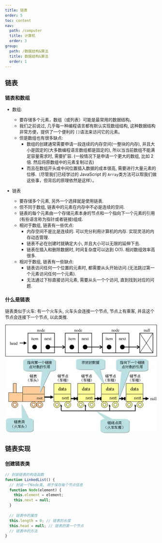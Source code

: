 ```yaml
---
title: 链表
order: 5
toc: content
nav:
  path: /computer
  title: 计算机
  order: 3
group:
  path: /数据结构&算法
  title: 数据结构&算法
  order: 1
---
```


## 链表

### 链表和数组

- 数组:

  - 要存储多个元素，数组（或列表）可能是最常用的数据结构。
  - 我们之前说过, 几乎每一种编程语言都有默认实现数组结构, 这种数据结构非常方便，提供了一个便利的 `[]`语法来访问它的元素。
  - 但是数组也有很多缺点:
    - 数组的创建通常需要申请一段连续的内存空间(一整块的内存), 并且大小是固定的(大多数编程语言数组都是固定的), 所以当当前数组不能满足容量需求时, 需要扩容. (一般情况下是申请一个更大的数组, 比如 2 倍. 然后将原数组中的元素复制过去)
    - 而且在数组开头或中间位置插入数据的成本很高, 需要进行大量元素的位移.（尽管我们已经学过的 JavaScript 的 `Array`类方法可以帮我们做这些事，但背后的原理依然是这样）。

- 链表

  - 要存储多个元素, 另外一个选择就是使用链表.
  - 但不同于数组, 链表中的元素在内存中不必是连续的空间.
  - 链表的每个元素由一个存储元素本身的节点和一个指向下一个元素的引用(有些语言称为指针或者链接)组成.
  - 相对于数组, 链表有一些优点:
    - 内存空间不是比是连续的. 可以充分利用计算机的内存. 实现灵活的内存动态管理.
    - 链表不必在创建时就确定大小, 并且大小可以无限的延伸下去.
    - 链表在插入和删除数据时, 时间复杂度可以达到 O(1). 相对数组效率高很多.
  - 相对于数组, 链表有一些缺点:
    - 链表访问任何一个位置的元素时, 都需要从头开始访问.(无法跳过第一个元素访问任何一个元素).
    - 无法通过下标直接访问元素, 需要从头一个个访问, 直到找到对应的问题.

### 什么是链表

链表类似于火车: 有一个火车头, 火车头会连接一个节点, 节点上有乘客, 并且这个节点会连接下一个节点, 以此类推.

<img src="./assets/链表.webp" alt="图片加载失败" style="zoom: 100%;"  />

<img src="./assets/链表1.webp" alt="图片加载失败" style="zoom: 100%;"  />

## 链表实现

### 创建链表类

```js
// 封装链表的构造函数
function LinkedList() {
  // 封装一个Node类, 用于保存每个节点信息
  function Node(element) {
    this.element = element;
    this.next = null;
  }

  // 链表中的属性
  this.length = 0; // 链表的长度
  this.head = null; // 链表的第一个节点
  // 链表中的方法
}
```
